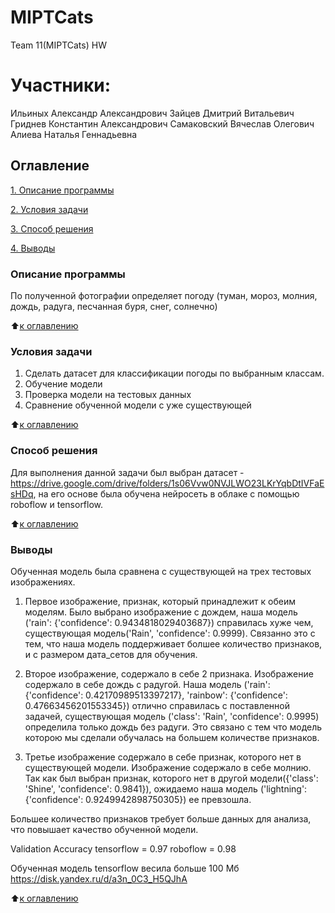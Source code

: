 # MIPTCats
Team 11(MIPTCats) HW

# Участники:
 	
Ильиных Александр Александрович
Зайцев Дмитрий Витальевич 	
Гриднев Константин Александрович
Самаковский Вячеслав Олегович
Алиева Наталья Геннадьевна

## Оглавление
[1. Описание программы](https://github.com/Meretrix6/MIPTCats/tree/main/README.md/#Описание-дз)

[2. Условия задачи](https://github.com/Meretrix6/MIPTCats/tree/main/README.md/#Условия-задачи)

[3. Способ решения](https://github.com/Meretrix6/MIPTCats/tree/main/README.md/#Способ-решения)

[4. Выводы](https://github.com/Meretrix6/MIPTCats/tree/main/README.md/#Выводы)


### Описание программы
По полученной фотографии определяет погоду (туман, мороз, молния, дождь, радуга, песчанная буря, снег, солнечно)

:arrow_up:[к оглавлению](https://github.com/Meretrix6/MIPTCats/tree/main/README.md/#Оглавление)

### Условия задачи
1) Сделать датасет для классификации погоды по выбранным классам.
2) Обучение модели
3) Проверка модели на тестовых данных
4) Сравнение обученной модели с уже существующей    

:arrow_up:[к оглавлению](https://github.com/Meretrix6/MIPTCats/tree/main/README.md/#Оглавление)

### Способ решения
Для выполнения данной задачи был выбран датасет - https://drive.google.com/drive/folders/1s06Vvw0NVJLWO23LKrYqbDtIVFaEsHDq, на его основе была обучена нейросеть в облаке с помощью roboflow и tensorflow. 

:arrow_up:[к оглавлению](https://github.com/Meretrix6/MIPTCats/tree/main/README.md/#Оглавление)

### Выводы
Обученная модель была сравнена с существующей на трех тестовых изображениях.

1) Первое изображение, признак, который принадлежит к обеим моделям.
    Было выбрано изображение с дождем, наша модель ('rain': {'confidence': 0.9434818029403687}) справилась хуже чем, существующая модель('Rain', 'confidence': 0.9999). Связанно это с тем, что наша модель поддерживает болшее количество признаков, и с размером дата_сетов для обучения.

2) Второе изображение, содержало в себе 2 признака.
    Изображение содержало в себе дождь с радугой. Наша модель ('rain': {'confidence': 0.42170989513397217}, 'rainbow': {'confidence': 0.47663456201553345}) отлично справилась с поставленной задачей, существующая модель ('class': 'Rain', 'confidence': 0.9995) определила только дождь без радуги. Это связано с тем что модель которою мы сделали обучалась на большем количестве признаков.

3) Третье изображение содержало в себе признак, которого нет в существующей модели.
    Изображение содержало в себе молнию. Так как был выбран признак, которого нет в другой модели({'class': 'Shine', 'confidence': 0.9841}), ожидаемо наша модель ('lightning': {'confidence': 0.9249942898750305}) ее превзошла.

Большее количество признаков требует больше данных для анализа, что повышает качество обученной модели.

Validation Accuracy
tensorflow = 0.97
roboflow = 0.98

Обученная модель tensorflow весила больше 100 Мб https://disk.yandex.ru/d/a3n_0C3_H5QJhA

:arrow_up:[к оглавлению](https://github.com/Meretrix6/MIPTCats/tree/main/README.md/#Оглавление)
